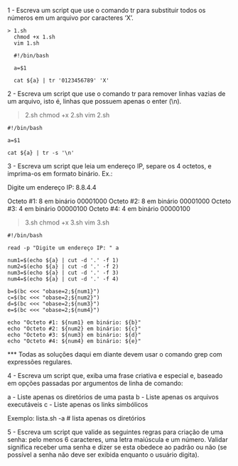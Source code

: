 1 - Escreva um script que use o comando tr para substituir todos os números em um arquivo por caracteres ‘X’.

    > 1.sh
      chmod +x 1.sh
      vim 1.sh

      #!/bin/bash

      a=$1

      cat ${a} | tr '0123456789' 'X'
  
  
2 - Escreva um script que use o comando tr para remover linhas vazias de um arquivo, isto é, linhas que possuem apenas o enter (\n).
  
  > 2.sh
    chmod +x 2.sh
    vim 2.sh

    #!/bin/bash

    a=$1

    cat ${a} | tr -s '\n'
    

3 - Escreva um script que leia um endereço IP, separe os 4 octetos, e imprima-os em formato binário. Ex.:

Digite um endereço IP: 8.8.4.4

Octeto #1: 8 em binário 00001000
Octeto #2: 8 em binário 00001000
Octeto #3: 4 em binário 00000100
Octeto #4: 4 em binário 00000100

  > 3.sh
    chmod +x 3.sh
    vim 3.sh

    #!/bin/bash

    read -p "Digite um endereço IP: " a

    num1=$(echo ${a} | cut -d '.' -f 1)
    num2=$(echo ${a} | cut -d '.' -f 2)
    num3=$(echo ${a} | cut -d '.' -f 3)
    num4=$(echo ${a} | cut -d '.' -f 4)

    b=$(bc <<< "obase=2;${num1}")
    c=$(bc <<< "obase=2;${num2}")
    d=$(bc <<< "obase=2;${num3}")
    e=$(bc <<< "obase=2;${num4}")

    echo "Octeto #1: ${num1} em binário: ${b}"
    echo "Octeto #2: ${num2} em binário: ${c}"
    echo "Octeto #3: ${num3} em binário: ${d}"
    echo "Octeto #4: ${num4} em binário: ${e}"



*** Todas as soluções daqui em diante devem usar o comando grep com expressões regulares.


4 - Escreva um script que, exiba uma frase criativa e especial e, baseado em opções passadas por argumentos de linha de comando:

a - Liste apenas os diretórios de uma pasta
b - Liste apenas os arquivos executáveis
c - Liste apenas os links simbólicos

Exemplo: lista.sh -a # lista apenas os diretórios

5 - Escreva um script que valide as seguintes regras para criação de uma senha: pelo menos 6 caracteres, uma letra maiúscula e um número. Validar significa receber uma senha e dizer se esta obedece ao padrão ou não (se possível a senha não deve ser exibida enquanto o usuário digita).



